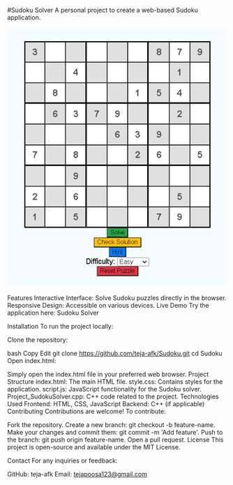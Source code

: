 #Sudoku Solver
A personal project to create a web-based Sudoku application.

![Sudoku Solver](https://github.com/teja-afk/Sudoku/blob/main/sudoku-screenshot.png?raw=true)

Features
Interactive Interface: Solve Sudoku puzzles directly in the browser.
Responsive Design: Accessible on various devices.
Live Demo
Try the application here: Sudoku Solver

Installation
To run the project locally:

Clone the repository: 

bash
Copy
Edit
git clone https://github.com/teja-afk/Sudoku.git
cd Sudoku
Open index.html:

Simply open the index.html file in your preferred web browser.
Project Structure
index.html: The main HTML file.
style.css: Contains styles for the application.
script.js: JavaScript functionality for the Sudoku solver.
Project_SudokuSolver.cpp: C++ code related to the project.
Technologies Used
Frontend: HTML, CSS, JavaScript
Backend: C++ (if applicable)
Contributing
Contributions are welcome! To contribute:

Fork the repository.
Create a new branch: git checkout -b feature-name.
Make your changes and commit them: git commit -m 'Add feature'.
Push to the branch: git push origin feature-name.
Open a pull request.
License
This project is open-source and available under the MIT License.

Contact
For any inquiries or feedback:

GitHub: teja-afk
Email: tejapoosa123@gmail.com